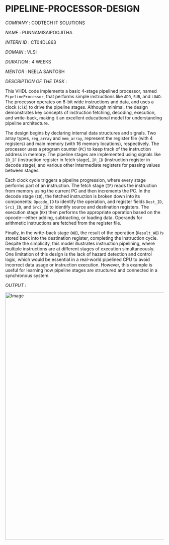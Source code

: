 # PIPELINE-PROCESSOR-DESIGN

*COMPANY* : CODTECH IT SOLUTIONS

*NAME* : PUNNAMISAIPOOJITHA

*INTERN ID* : CT04DL863

*DOMAIN* : VLSI

*DURATION* : 4 WEEKS

*MENTOR* : NEELA SANTOSH

*DESCRIPTION OF THE TASK* :

 This VHDL code implements a basic 4-stage pipelined processor, named `PipelineProcessor`, that performs simple instructions like `ADD`, `SUB`, and `LOAD`. The processor operates on 8-bit wide instructions and data, and uses a clock (`clk`) to drive the pipeline stages. Although minimal, the design demonstrates key concepts of instruction fetching, decoding, execution, and write-back, making it an excellent educational model for understanding pipeline architecture.

The design begins by declaring internal data structures and signals. Two array types, `reg_array` and `mem_array`, represent the register file (with 4 registers) and main memory (with 16 memory locations), respectively. The processor uses a program counter (`PC`) to keep track of the instruction address in memory. The pipeline stages are implemented using signals like `IR_IF` (instruction register in fetch stage), `IR_ID` (instruction register in decode stage), and various other intermediate registers for passing values between stages.

Each clock cycle triggers a pipeline progression, where every stage performs part of an instruction. The fetch stage (`IF`) reads the instruction from memory using the current PC and then increments the PC. In the decode stage (`ID`), the fetched instruction is broken down into its components: `Opcode_ID` to identify the operation, and register fields `Dest_ID`, `Src1_ID`, and `Src2_ID` to identify source and destination registers. The execution stage (`EX`) then performs the appropriate operation based on the opcode—either adding, subtracting, or loading data. Operands for arithmetic instructions are fetched from the register file.

Finally, in the write-back stage (`WB`), the result of the operation (`Result_WB`) is stored back into the destination register, completing the instruction cycle. Despite the simplicity, this model illustrates instruction pipelining, where multiple instructions are at different stages of execution simultaneously. One limitation of this design is the lack of hazard detection and control logic, which would be essential in a real-world pipelined CPU to avoid incorrect data usage or instruction execution. However, this example is useful for learning how pipeline stages are structured and connected in a synchronous system.



*OUTPUT* :


<img width="786" alt="Image" src="https://github.com/user-attachments/assets/adeb2f7c-3c89-4fa6-954f-97f70cbe59b6" />
